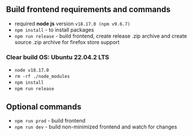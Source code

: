 ## Build frontend requirements and commands

- required **node js** version `v18.17.0 (npm v9.6.7)`
- `npm install` - to install packages
- `npm run release` - build frontend, create release .zip arсhive and create source .zip archive for firefox store support

### Clear build **OS:** Ubuntu 22.04.2 LTS
- `node v18.17.0`
- `rm -rf ./node_modules`
- `npm install`
- `npm run release`

## Optional commands
- `npm run prod` - build frontend
- `npm run dev` - build non-minimized frontend and watch for changes